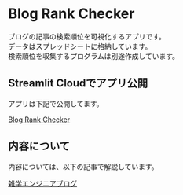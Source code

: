 # Blog Rank Checker
ブログの記事の検索順位を可視化するアプリです。  
データはスプレッドシートに格納しています。  
検索順位を収集するプログラムは別途作成しています。

## Streamlit Cloudでアプリ公開
アプリは下記で公開してます。

[Blog Rank Checker](https://share.streamlit.io/chabesu/blog-rank-checker/streamlit-graph-maker.py)

## 内容について
内容については、以下の記事で解説しています。

[雑学エンジニアブログ](https://zatsugaku-engineer.com/python/blog-rank-checker/)
